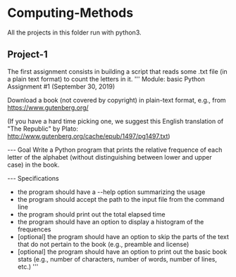 # Computing-Methods
All the projects in this folder run with python3. 

## Project-1
The first assignment consists in building a script that reads some .txt file (in a plain text format) to count the letters in it. 
'''
Module: basic Python
Assignment #1 (September 30, 2019)


Download a book (not covered by copyright) in plain-text format, e.g., from
https://www.gutenberg.org/

(If you have a hard time picking one, we suggest this English translation
of "The Republic" by Plato: http://www.gutenberg.org/cache/epub/1497/pg1497.txt)


--- Goal
Write a Python program that prints the relative frequence of each letter
of the alphabet (without distinguishing between lower and upper case) in the
book.

--- Specifications
- the program should have a --help option summarizing the usage
- the program should accept the path to the input file from the command line
- the program should print out the total elapsed time
- the program should have an option to display a histogram of the frequences
- [optional] the program should have an option to skip the parts of the text
  that do not pertain to the book (e.g., preamble and license)
- [optional] the program should have an option to print out the basic book
stats (e.g., number of characters, number of words, number of lines, etc.)
'''

